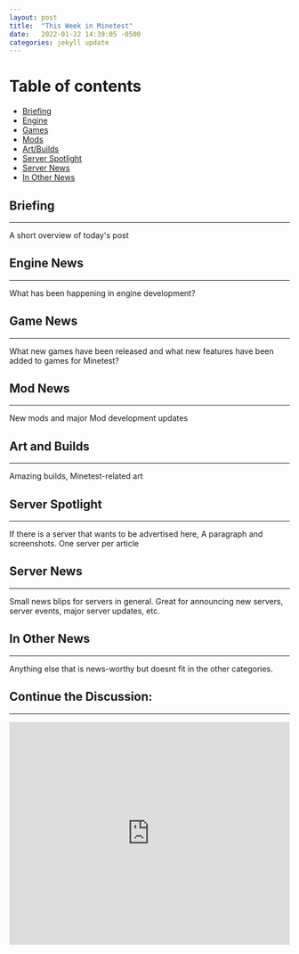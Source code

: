 ```yaml
---
layout: post
title:  "This Week in Minetest"
date:   2022-01-22 14:39:05 -0500
categories: jekyll update
---
```

# Table of contents
*  [Briefing](#overview)
*  [Engine](#engine)
*  [Games](#games)
*  [Mods](#mods)
*  [Art/Builds](#art)
*  [Server Spotlight](#s-spotlight)
*  [Server News](#s-news)
*  [In Other News](#o-news)


## Briefing <a name="overview"></a>
------------------------------------------------


A short overview of today's post

## Engine News <a name="engine"></a>
------------------------------------------------


What has been happening in engine development?

## Game News <a name="games"></a>
------------------------------------------------


What new games have been released and what new features have been added to games for Minetest?

## Mod News <a name="mods"></a>
------------------------------------------------


New mods and major Mod development updates

## Art and Builds <a name="art"></a>
------------------------------------------------


Amazing builds, Minetest-related art

## Server Spotlight <a name="s-spotlight"></a>
------------------------------------------------


If there is a server that wants to be advertised here, A paragraph and screenshots.
One server per article

## Server News <a name="s-news"></a>
------------------------------------------------


Small news blips for servers in general. Great for announcing new servers, server events, major server updates, etc.

## In Other News <a name="s-news"></a>
------------------------------------------------


Anything else that is news-worthy but doesnt fit in the other categories.

## Continue the Discussion:
------------------------------------------------


<iframe src="https://forum.minetest.net/viewtopic.php?f=3&t=27713" style="width: 100%; height: 400px; border: 0px"></iframe>

